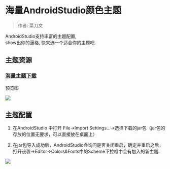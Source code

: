 # 海量AndroidStudio颜色主题   

>作者: 菜刀文 

AndroidStudio支持丰富的主题配置,   
show出你的逼格, 快来选一个适合你的主题吧.     


## 主题资源  
###  [海量主题下载](http://riaway.com/theme.php)   
预览图  
 
![](http://upload-images.jianshu.io/upload_images/4048192-dc770c3ae3a7434e.png?imageMogr2/auto-orient/strip%7CimageView2/2/w/1240)


## 主题配置 
1. 在AndroidStudio 中打开 File->Import Settings...->选择下载的jar包（jar包的存放的位置无要求，可以直接放在桌面上）  


2. 在jar包导入成功后，AndroidStudio会询问是否关闭重启，确定并重启之后，打开设置->Editor->Colors&Fonts中的Scheme下拉框中会有加入的新主题. 


 
![](http://upload-images.jianshu.io/upload_images/4048192-d07dcd9d5ef4c3de.png?imageMogr2/auto-orient/strip%7CimageView2/2/w/1240) 
